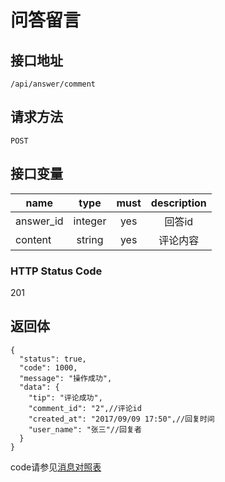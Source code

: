 # 问答留言

## 接口地址

`/api/answer/comment`

## 请求方法

```POST ```

## 接口变量

| name     | type     | must     | description |
|----------|:--------:|:--------:|:--------:|
| answer_id  | integer   | yes      | 回答id   |
| content  | string   | yes      |  评论内容 |

### HTTP Status Code

201

## 返回体

```json5
{
  "status": true,
  "code": 1000,
  "message": "操作成功",
  "data": {
    "tip": "评论成功",
    "comment_id": "2",//评论id
    "created_at": "2017/09/09 17:50",//回复时间
    "user_name": "张三"//回复者
  }
}
``` 

code请参见[消息对照表](消息对照表.md)
